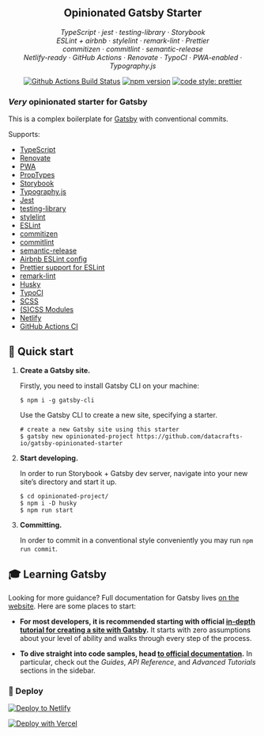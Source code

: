 <h2 align="center">Opinionated Gatsby Starter</h2>

<p align="center">
  <em>
    TypeScript
    · jest
    · testing-library
    · Storybook
  </em>
  <br />
  <em>
    ESLint + airbnb
    · stylelint
    · remark-lint
    · Prettier
  </em>
  <br />
  <em>
    commitizen
    · commitlint
    · semantic-release
  </em>
  <br />
  <em>
    Netlify-ready
    · GitHub Actions
    · Renovate
    · TypoCI
    · PWA-enabled
    · Typography.js
  </em>
</p>

<p align="center">
  <a href="https://github.com/datacrafts-io/gatsby-opinionated-starter/actions?query=workflow%3AMain+branch%3Amaster">
    <img alt="Github Actions Build Status" src="https://img.shields.io/github/workflow/status/datacrafts-io/gatsby-opinionated-starter/Main?label=Build&style=flat-square"></a>    
  <a href="https://www.npmjs.com/package/gatsby-opinionated-starter">
    <img alt="npm version" src="https://img.shields.io/npm/v/gatsby-opinionated-starter.svg?style=flat-square"></a>
  <a href="https://github.com/prettier/prettier">
    <img alt="code style: prettier" src="https://img.shields.io/badge/code_style-prettier-ff69b4.svg?style=flat-square"></a>
</p>

### _Very_ opinionated starter for Gatsby

This is a complex boilerplate for [Gatsby](https://www.gatsbyjs.org/) with conventional commits.

Supports:

- [TypeScript](https://www.typescriptlang.org/)
- [Renovate](https://renovate.whitesourcesoftware.com/)
- [PWA](https://developer.mozilla.org/en-US/docs/Web/Progressive_web_apps)
- [PropTypes](https://github.com/facebook/prop-types)
- [Storybook](https://storybook.js.org/)
- [Typography.js](https://kyleamathews.github.io/typography.js/)
- [Jest](https://jestjs.io/)
- [testing-library](https://testing-library.com/)
- [stylelint](https://stylelint.io/)
- [ESLint](https://eslint.org/)
- [commitizen](https://github.com/commitizen/cz-cli)
- [commitlint](https://github.com/conventional-changelog/commitlint)
- [semantic-release](https://semantic-release.gitbook.io/)
- [Airbnb ESLint config](https://github.com/airbnb/javascript)
- [Prettier support for ESLint](https://github.com/prettier/eslint-plugin-prettier)
- [remark-lint](https://remark.js.org/)
- [Husky](https://github.com/typicode/husky)
- [TypoCI](https://typoci.com/)
- [SCSS](https://sass-lang.com/)
- [(S)CSS Modules](https://github.com/css-modules/css-modules)
- [Netlify](https://www.netlify.com/)
- [GitHub Actions CI](https://github.com/features/actions)

## 🚀 Quick start

1.  **Create a Gatsby site.**

    Firstly, you need to install Gatsby CLI on your machine:

    ```shell
    $ npm i -g gatsby-cli
    ```

    Use the Gatsby CLI to create a new site, specifying a starter.

    ```shell
    # create a new Gatsby site using this starter
    $ gatsby new opinionated-project https://github.com/datacrafts-io/gatsby-opinionated-starter
    ```

1.  **Start developing.**

    In order to run Storybook + Gatsby dev server, navigate into your new site’s directory and start it up.

    ```shell
    $ cd opinionated-project/
    $ npm i -D husky
    $ npm run start
    ```

1. **Committing.**

    In order to commit in a conventional style conveniently you may run `npm run commit`.

## 🎓 Learning Gatsby

Looking for more guidance? Full documentation for Gatsby lives [on the website](https://www.gatsbyjs.org/). Here are some places to start:

- **For most developers, it is recommended starting with official [in-depth tutorial for creating a site with Gatsby](https://www.gatsbyjs.org/tutorial/).** It starts with zero assumptions about your level of ability and walks through every step of the process.

- **To dive straight into code samples, head [to official documentation](https://www.gatsbyjs.org/docs/).** In particular, check out the _Guides_, _API Reference_, and _Advanced Tutorials_ sections in the sidebar.

### 💫 Deploy

[![Deploy to Netlify](https://www.netlify.com/img/deploy/button.svg)](https://app.netlify.com/start/deploy?repository=https://github.com/datacrafts-io/gatsby-opinionated-starter)

[![Deploy with Vercel](https://vercel.com/button)](https://vercel.com/import/project?template=https://github.com/datacrafts-io/gatsby-opinionated-starter)
